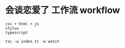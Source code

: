 # 会谈恋爱了    工作流 workflow
    css + html + js
    stylus
    typescript

    tsc -w index.ts -w watch
